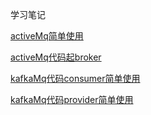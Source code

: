 学习笔记

[activeMq简单使用](active-mq-test/src/main/java/com/wyc/mq/Application.java)

[activeMq代码起broker](active-mq-test/src/main/java/com/wyc/mq/ActiveMqServer.java)

[kafkaMq代码consumer简单使用](kafka-mq-test/src/main/java/com/wyc/mq/ConsumerImpl.java)

[kafkaMq代码provider简单使用](kafka-mq-test/src/main/java/com/wyc/mq/ProducerImpl.java)